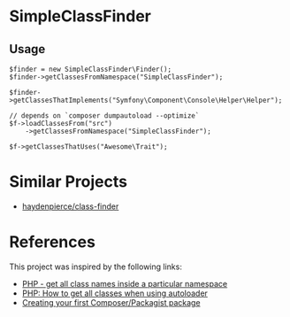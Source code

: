 # SimpleClassFinder

## Usage

```
$finder = new SimpleClassFinder\Finder();
$finder->getClassesFromNamespace("SimpleClassFinder");

$finder->getClassesThatImplements("Symfony\Component\Console\Helper\Helper");

// depends on `composer dumpautoload --optimize`
$f->loadClassesFrom("src")
    ->getClassesFromNamespace("SimpleClassFinder");

$f->getClassesThatUses("Awesome\Trait");
```

# Similar Projects

- [haydenpierce/class-finder](https://gitlab.com/hpierce1102/ClassFinder)

# References

This project was inspired by the following links:
- [PHP - get all class names inside a particular namespace](https://stackoverflow.com/a/22762333/2214160)
- [PHP: How to get all classes when using autoloader](https://stackoverflow.com/a/46435124/2214160)
- [Creating your first Composer/Packagist package](https://blog.jgrossi.com/2013/creating-your-first-composer-packagist-package/)
